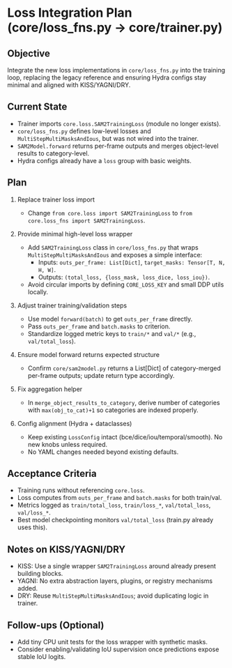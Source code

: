 # Loss Integration Plan (core/loss_fns.py -> core/trainer.py)

## Objective
Integrate the new loss implementations in `core/loss_fns.py` into the training loop, replacing the legacy reference and ensuring Hydra configs stay minimal and aligned with KISS/YAGNI/DRY.

## Current State
- Trainer imports `core.loss.SAM2TrainingLoss` (module no longer exists).
- `core/loss_fns.py` defines low-level losses and `MultiStepMultiMasksAndIous`, but was not wired into the trainer.
- `SAM2Model.forward` returns per-frame outputs and merges object-level results to category-level.
- Hydra configs already have a `loss` group with basic weights.

## Plan
1. Replace trainer loss import
   - Change `from core.loss import SAM2TrainingLoss` to `from core.loss_fns import SAM2TrainingLoss`.

2. Provide minimal high-level loss wrapper
   - Add `SAM2TrainingLoss` class in `core/loss_fns.py` that wraps `MultiStepMultiMasksAndIous` and exposes a simple interface:
     - Inputs: `outs_per_frame: List[Dict]`, `target_masks: Tensor[T, N, H, W]`.
     - Outputs: `(total_loss, {loss_mask, loss_dice, loss_iou})`.
   - Avoid circular imports by defining `CORE_LOSS_KEY` and small DDP utils locally.

3. Adjust trainer training/validation steps
   - Use model `forward(batch)` to get `outs_per_frame` directly.
   - Pass `outs_per_frame` and `batch.masks` to criterion.
   - Standardize logged metric keys to `train/*` and `val/*` (e.g., `val/total_loss`).

4. Ensure model forward returns expected structure
   - Confirm `core/sam2model.py` returns a List[Dict] of category-merged per-frame outputs; update return type accordingly.

5. Fix aggregation helper
   - In `merge_object_results_to_category`, derive number of categories with `max(obj_to_cat)+1` so categories are indexed properly.

6. Config alignment (Hydra + dataclasses)
   - Keep existing `LossConfig` intact (bce/dice/iou/temporal/smooth). No new knobs unless required.
   - No YAML changes needed beyond existing defaults.

## Acceptance Criteria
- Training runs without referencing `core.loss`.
- Loss computes from `outs_per_frame` and `batch.masks` for both train/val.
- Metrics logged as `train/total_loss`, `train/loss_*`, `val/total_loss`, `val/loss_*`.
- Best model checkpointing monitors `val/total_loss` (train.py already uses this).

## Notes on KISS/YAGNI/DRY
- KISS: Use a single wrapper `SAM2TrainingLoss` around already present building blocks.
- YAGNI: No extra abstraction layers, plugins, or registry mechanisms added.
- DRY: Reuse `MultiStepMultiMasksAndIous`; avoid duplicating logic in trainer.

## Follow-ups (Optional)
- Add tiny CPU unit tests for the loss wrapper with synthetic masks.
- Consider enabling/validating IoU supervision once predictions expose stable IoU logits.

